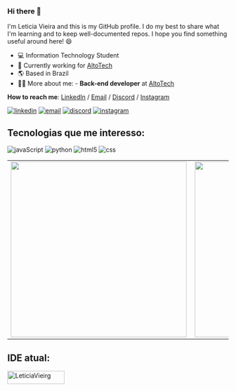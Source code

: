 ### **Hi there** 👋

I'm Leticia Vieira and this is my GitHub profile. I do my best to share what I'm learning and to keep well-documented repos. I hope you find something useful around here! 😄

- 💻  Information Technology Student
- 🏢  Currently working for [AltoTech](https://github.com/https-github-com-AltoTechJr)
- 🌎  Based in Brazil
- 👩‍💻  More about me: - **Back-end developer** at [AltoTech](https://github.com/https-github-com-AltoTechJr)
  
**How to reach me**:
[LinkedIn](https://www.linkedin.com/in/let%C3%ADcia-vieira-059a9b206//) / [Email](https://mailto:eleticiavieiragoncalves01@gmail.com) /
        [Discord](https://discord.com/LetciaVr#9931) / [Instagram](https://instagram.com/letciavieirat)

[![linkedin](https://img.shields.io/badge/LinkedIn-0077B5?style=for-the-badge&logo=linkedin&logoColor=white)](https://www.linkedin.com/in/let%C3%ADcia-vieira-059a9b206//)
[![email](https://img.shields.io/badge/Gmail-D14836?style=for-the-badge&logo=gmail&logoColor=white)](mailto:eleticiavieiragoncalves01@gmail.com)
[![discord](https://img.shields.io/badge/Discord-7289DA?style=for-the-badge&logo=discord&logoColor=white)](https://discord.com/https://discord.com/LetciaVr#9931)
[![instagram](https://img.shields.io/badge/Instagram-E4405F?style=for-the-badge&logo=instagram&logoColor=white)](https://instagram.com/letciavieirat)


## Tecnologias que me interesso:
![javaScript](https://img.shields.io/badge/JavaScript-323330?style=for-the-badge&logo=javascript&logoColor=F7DF1E)
![python](https://img.shields.io/badge/Python-3776AB?style=for-the-badge&logo=python&logoColor=white)
![html5](https://img.shields.io/badge/HTML5-E34F26?style=for-the-badge&logo=html5&logoColor=white)
![css](https://img.shields.io/badge/CSS3-1572B6?style=for-the-badge&logo=css3&logoColor=white)

<center>
<table>
    <tr>
        <td><img width="400px" align="left" src="https://github-readme-stats-sigma-five.vercel.app/api?username=LeticiaVieirg&theme=dark&count_private=false"/></td>
        <td><img width="400px" align="left" src="https://github-readme-stats-sigma-five.vercel.app/api/top-langs/ username=LeticiaVieirg&hide=html&layout=compact&theme=dark&count_private=false" /></td>
    </tr>   
</table>
</center> 

## IDE atual: 
   <img aling="center" alt="LeticiaVieirg" height="30" width="130" src="https://img.shields.io/badge/Visual_Studio-5C2D91?style=for-the-badge&logo=visual%20studio&logoColor=white">
